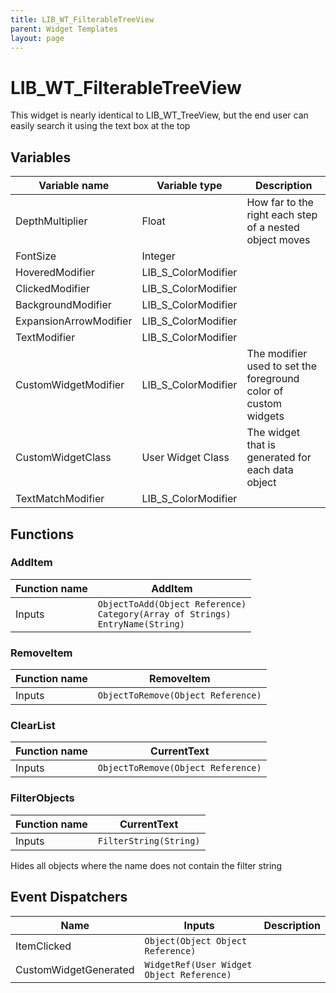 ```yaml
---
title: LIB_WT_FilterableTreeView
parent: Widget Templates
layout: page
---
```


# LIB_WT_FilterableTreeView

This widget is nearly identical to LIB_WT_TreeView, but the end user can easily search it using the text box at the top

## Variables

| Variable name | Variable type | Description |
| --- | --- | --- |
| DepthMultiplier | Float | How far to the right each step of a nested object moves |
| FontSize | Integer |  |
| HoveredModifier | LIB_S_ColorModifier |  |
| ClickedModifier | LIB_S_ColorModifier |  |
| BackgroundModifier | LIB_S_ColorModifier |  |
| ExpansionArrowModifier | LIB_S_ColorModifier |  |
| TextModifier | LIB_S_ColorModifier |  |
| CustomWidgetModifier | LIB_S_ColorModifier | The modifier used to set the foreground color of custom widgets |
| CustomWidgetClass | User Widget Class | The widget that is generated for each data object |
| TextMatchModifier | LIB_S_ColorModifier |  |

## Functions

### AddItem

| Function name | AddItem |
| --- | --- |
| Inputs | `ObjectToAdd(Object Reference)`</br>`Category(Array of Strings)`</br>`EntryName(String)` |

### RemoveItem

| Function name | RemoveItem |
| --- | --- |
| Inputs | `ObjectToRemove(Object Reference)` |

### ClearList

| Function name | CurrentText |
| --- | --- |
| Inputs | `ObjectToRemove(Object Reference)` |

### FilterObjects

| Function name | CurrentText |
| --- | --- |
| Inputs | `FilterString(String)` |

Hides all objects where the name does not contain the filter string

## Event Dispatchers

| Name | Inputs | Description |
| --- | --- | --- |
| ItemClicked | `Object(Object Object Reference)` |  |
| CustomWidgetGenerated | `WidgetRef(User Widget Object Reference)` |  |
